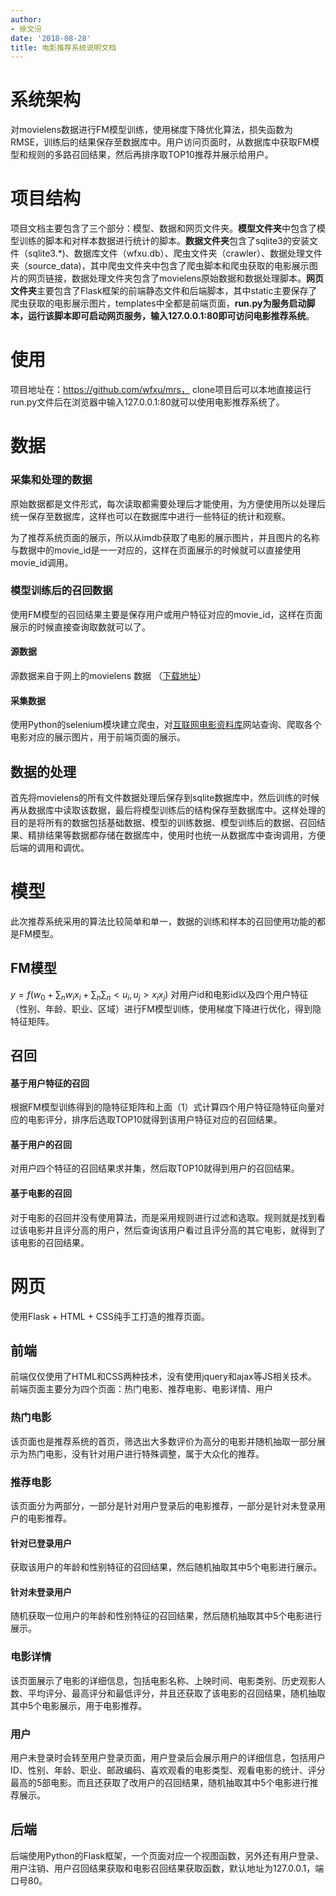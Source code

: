 ```yaml
---
author:
- 徐文汾
date: '2018-08-28'
title: 电影推荐系统说明文档
---
```




系统架构
========


对movielens数据进行FM模型训练，使用梯度下降优化算法，损失函数为RMSE，训练后的结果保存至数据库中。用户访问页面时，从数据库中获取FM模型和规则的多路召回结果，然后再排序取TOP10推荐并展示给用户。

项目结构
========

项目文档主要包含了三个部分：模型、数据和网页文件夹。**模型文件夹**中包含了模型训练的脚本和对样本数据进行统计的脚本。**数据文件夹**包含了sqlite3的安装文件（sqlite3.\*)、数据库文件（wfxu.db）、爬虫文件夹（crawler）、数据处理文件夹（source\_data)，其中爬虫文件夹中包含了爬虫脚本和爬虫获取的电影展示图片的网页链接，数据处理文件夹包含了movielens原始数据和数据处理脚本。**网页文件夹**主要包含了Flask框架的前端静态文件和后端脚本，其中static主要保存了爬虫获取的电影展示图片，templates中全都是前端页面，**run.py为服务启动脚本，运行该脚本即可启动网页服务，输入127.0.0.1:80即可访问电影推荐系统**。

使用
====

项目地址在：https://github.com/wfxu/mrs， clone项目后可以本地直接运行run.py文件后在浏览器中输入127.0.0.1:80就可以使用电影推荐系统了。

数据
====

### 采集和处理的数据


原始数据都是文件形式，每次读取都需要处理后才能使用，为方便使用所以处理后统一保存至数据库，这样也可以在数据库中进行一些特征的统计和观察。


为了推荐系统页面的展示，所以从imdb获取了电影的展示图片，并且图片的名称与数据中的movie\_id是一一对应的，这样在页面展示的时候就可以直接使用movie\_id调用。

### 模型训练后的召回数据


使用FM模型的召回结果主要是保存用户或用户特征对应的movie\_id，这样在页面展示的时候直接查询取数就可以了。


#### 源数据

源数据来自于网上的movielens 数据
（[下载地址](http://files.grouplens.org/datasets/movielens/ml-100k/)）

#### 采集数据

使用Python的selenium模块建立爬虫，对[互联网电影资料库](https://www.imdb.com)网站查询、爬取各个电影对应的展示图片，用于前端页面的展示。

数据的处理
----------

首先将movielens的所有文件数据处理后保存到sqlite数据库中，然后训练的时候再从数据库中读取该数据，最后将模型训练后的结构保存至数据库中。这样处理的目的是将所有的数据包括基础数据、模型的训练数据、模型训练后的数据、召回结果、精排结果等数据都存储在数据库中，使用时也统一从数据库中查询调用，方便后端的调用和调优。

模型
====

此次推荐系统采用的算法比较简单和单一，数据的训练和样本的召回使用功能的都是FM模型。

FM模型
------

$y = f(w_0 + \sum\nolimits_{n}w_i x_i +\sum\nolimits_{n}\sum\nolimits_{n}<u_i, u_j>x_i x_j)$
对用户id和电影id以及四个用户特征（性别、年龄、职业、区域）进行FM模型训练，使用梯度下降进行优化，得到隐特征矩阵。

召回
----

#### 基于用户特征的召回

根据FM模型训练得到的隐特征矩阵和上面（1）式计算四个用户特征隐特征向量对应的电影评分，排序后选取TOP10就得到该用户特征对应的召回结果。

#### 基于用户的召回

对用户四个特征的召回结果求并集，然后取TOP10就得到用户的召回结果。

#### 基于电影的召回

对于电影的召回并没有使用算法，而是采用规则进行过滤和选取。规则就是找到看过该电影并且评分高的用户，然后查询该用户看过且评分高的其它电影，就得到了该电影的召回结果。

网页
====

使用Flask + HTML + CSS纯手工打造的推荐页面。

前端
----

前端仅仅使用了HTML和CSS两种技术，没有使用jquery和ajax等JS相关技术。
前端页面主要分为四个页面：热门电影、推荐电影、电影详情、用户

### 热门电影

该页面也是推荐系统的首页，筛选出大多数评价为高分的电影并随机抽取一部分展示为热门电影，没有针对用户进行特殊调整，属于大众化的推荐。

### 推荐电影

该页面分为两部分，一部分是针对用户登录后的电影推荐，一部分是针对未登录用户的电影推荐。

#### 针对已登录用户

获取该用户的年龄和性别特征的召回结果，然后随机抽取其中5个电影进行展示。

#### 针对未登录用户

随机获取一位用户的年龄和性别特征的召回结果，然后随机抽取其中5个电影进行展示。

### 电影详情

该页面展示了电影的详细信息，包括电影名称、上映时间、电影类别、历史观影人数、平均评分、最高评分和最低评分，并且还获取了该电影的召回结果，随机抽取其中5个电影展示，用于电影推荐。

### 用户

用户未登录时会转至用户登录页面，用户登录后会展示用户的详细信息，包括用户ID、性别、年龄、职业、邮政编码、喜欢观看的电影类型、观看电影的统计、评分最高的5部电影。而且还获取了改用户的召回结果，随机抽取其中5个电影进行推荐展示。

后端
----

后端使用Python的Flask框架，一个页面对应一个视图函数，另外还有用户登录、用户注销、用户召回结果获取和电影召回结果获取函数，默认地址为127.0.0.1，端口号80。
